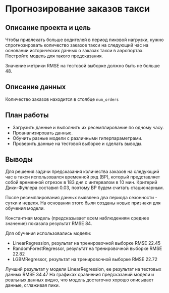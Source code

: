 #  Прогнозирование заказов такси

## Описание проекта и цель

Чтобы привлекать больше водителей в период пиковой нагрузки, нужно спрогнозировать количество заказов такси на следующий час на основании исторических данных о заказах такси в аэропортах. Постройте модель для такого предсказания.

Значение метрики RMSE на тестовой выборке должно быть не больше 48.

## Описание данных

Количество заказов находится в столбце `num_orders`

## План работы

 - Загрузить данные и выполнить их ресемплирование по одному часу.
 - Проанализировать данные.
 - Обучить разные модели с различными гиперпараметрами. 
 - Проверить данные на тестовой выборке и сделать выводы.

## Выводы

Для решения задачи предсказания количества заказов на следующий час в такси использовался временной ряд (ВР), который представляет собой временной отрезок в 183 дня с интервалом в 10 мин. Критерий Дики-Фуллера составил 0.03, поэтому ВР будем считать стационарным.

После ресемплирования данных выявлено два периода сезонности - сутки и неделя. На основании этого были созданы новые признаки для обучения модели.

Константная модель (предсказывает всем наблюдениям среднее значение) показала результат RMSE 84.

Для обучения использовались модели:
 - LinearRegression, результат на тренировочной выборке RMSE 22.45
 - RandomForestRegressor, результат на тренировочной выборке RMSE 22.82
 - LGBMRegressor, результат на тренировочной выборке RMSE 22.72  
 
Лучший результат у модели LinearRegression, ее результат на тестовых данных RMSE 34.47
На графиках сравнения предсказаний модели и реальных данных видно, что модель достаточно хорошо описывает данные, сглаживая пики.